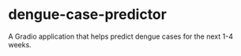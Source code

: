 # dengue-case-predictor
A Gradio application that helps predict dengue cases for the next 1-4 weeks.
